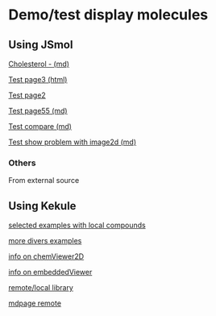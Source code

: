 # Demo/test display molecules
## Using JSmol

[Cholesterol -  (md)](page4)

[Test page3 (html)](page3)

[Test page2](page2)

[Test page55 (md)](page5)

[Test compare (md)](compare)

[Test show problem with image2d (md)](page11)

<script type="text/javascript" src="https://chemapps.stolaf.edu/jmol/jmol.php?source=data/menthol-3D.mol&link=Pop 3D structure of menthol"></script>
<p></p>

<script type="text/javascript" src="https://chemapps.stolaf.edu/jmol/jmol.php?source=data/menthol-3D.mol&inline=1&width=150"></script>
<p></p>

### Others

From external source

<script type="text/javascript" src="https://chemapps.stolaf.edu/jmol/jmol.php?source=https://static.molinstincts.com/sdf_3d/cholesterol-3D-structure-CT1001897301.sdf&link=Pop up 3D structure of cholesterol"></script>

## Using Kekule
[selected examples with local compounds](page12)

[more divers examples](page13)

[info on chemViewer2D](https://partridgejiang.github.io/Kekule.js/demos/demoLauncher.html?id=chemViewer2D) 

[info on embeddedViewer](https://partridgejiang.github.io/Kekule.js/demos/demoLauncher.html?id=chemViewer2D) 


[remote/local library](page14)

[mdpage remote](page15)
